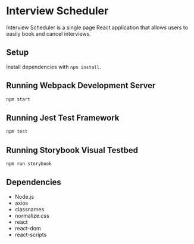 # Interview Scheduler

Interview Scheduler is a single page React application that allows users to easily book and cancel interviews.

## Setup

Install dependencies with `npm install`.

## Running Webpack Development Server

```sh
npm start
```

## Running Jest Test Framework

```sh
npm test
```

## Running Storybook Visual Testbed

```sh
npm run storybook
```

## Dependencies

- Node.js
- axios
- classnames
- normalize.css
- react
- react-dom
- react-scripts
